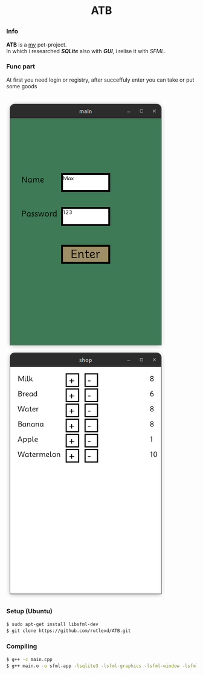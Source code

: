 # <p align = "center">**ATB** </p>


### Info

**ATB** is a [my](https://github.com/rutlexd) pet-project. </br> In which i researched ***SQLite*** also with ***GUI***, i relise it with *SFML*.


### Func part

At first you need login or registry, after succeffuly enter you can take or put some goods


</br>![Alt text](src/login.png "Login window") ![Alt text](src/shop.png "Shop window")

### Setup (Ubuntu)

``` sh
$ sudo apt-get install libsfml-dev
$ git clone https://github.com/rutlexd/ATB.git
```

### Compiling 
``` sh
$ g++ -c main.cpp
$ g++ main.o -o sfml-app -lsqlite3 -lsfml-graphics -lsfml-window -lsfml-system
```
